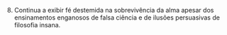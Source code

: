 ﻿8. Continua a exibir fé destemida na sobrevivência da alma apesar dos ensinamentos enganosos de falsa ciência e de ilusões persuasivas de filosofia insana.
